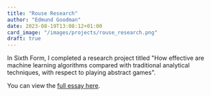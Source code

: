 ```yaml
---
title: "Rouse Research"
author: "Edmund Goodman"
date: 2023-08-19T13:08:12+01:00
card_image: "/images/projects/rouse_research.png"
draft: true
---
```


In Sixth Form, I completed a research project titled "How effective are machine
learning algorithms compared with traditional analytical techniques, with
respect to playing abstract games".

<!--more-->

You can view the
[full essay here](https://github.com/EdmundGoodman/rouse-research/blob/master/Rouse%20Essay.pdf).
